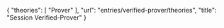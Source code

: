 {
    "theories": [
        "Prover"
    ],
    "url": "entries/verified-prover/theories",
    "title": "Session Verified-Prover"
}